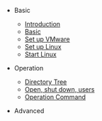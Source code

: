 <!-- # <img align="right" width="120" height="100" title="Hydromechanics" src="./pic/android-chrome-512x512.png"> -->

- Basic
  - [Introduction](1.1/1.1.md)
  - [Basic](1.2/1.2.md)
  - [Set up VMware](1.3/1.3.md)
  - [Set up Linux](1.3/install_Linux.md)
  - [Start Linux](1.4/1.4.md)

- Operation
  - [Directory Tree](2.1/2.1.md)
  - [Open, shut down, users](2.2/2.2.md)
  - [Operation Command](2.3/2.3.md)
- Advanced



